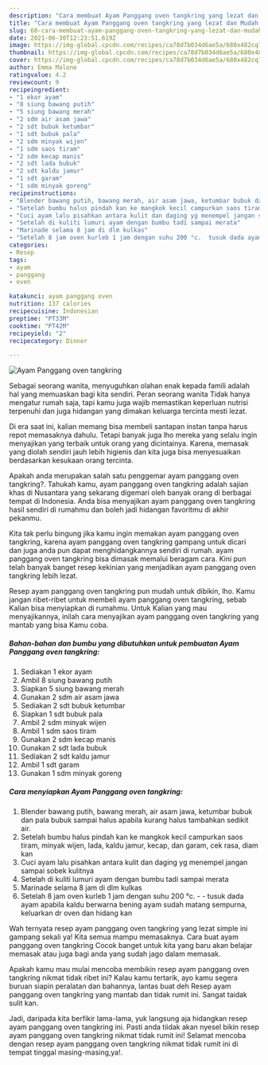 ```yaml
---
description: "Cara membuat Ayam Panggang oven tangkring yang lezat dan Mudah Dibuat"
title: "Cara membuat Ayam Panggang oven tangkring yang lezat dan Mudah Dibuat"
slug: 60-cara-membuat-ayam-panggang-oven-tangkring-yang-lezat-dan-mudah-dibuat
date: 2021-06-30T12:23:51.619Z
image: https://img-global.cpcdn.com/recipes/ca78d7b034d6ae5a/680x482cq70/ayam-panggang-oven-tangkring-foto-resep-utama.jpg
thumbnail: https://img-global.cpcdn.com/recipes/ca78d7b034d6ae5a/680x482cq70/ayam-panggang-oven-tangkring-foto-resep-utama.jpg
cover: https://img-global.cpcdn.com/recipes/ca78d7b034d6ae5a/680x482cq70/ayam-panggang-oven-tangkring-foto-resep-utama.jpg
author: Emma Malone
ratingvalue: 4.2
reviewcount: 9
recipeingredient:
- "1 ekor ayam"
- "8 siung bawang putih"
- "5 siung bawang merah"
- "2 sdm air asam jawa"
- "2 sdt bubuk ketumbar"
- "1 sdt bubuk pala"
- "2 sdm minyak wijen"
- "1 sdm saos tiram"
- "2 sdm kecap manis"
- "2 sdt lada bubuk"
- "2 sdt kaldu jamur"
- "1 sdt garam"
- "1 sdm minyak goreng"
recipeinstructions:
- "Blender bawang putih, bawang merah, air asam jawa, ketumbar bubuk dan pala bubuk sampai halus apabila kurang halus tambahkan sedikit air."
- "Setelah bumbu halus pindah kan ke mangkok kecil campurkan saos tiram, minyak wijen, lada, kaldu jamur, kecap, dan garam, cek rasa, diam kan"
- "Cuci ayam lalu pisahkan antara kulit dan daging yg menempel jangan sampai sobek kulitnya"
- "Setelah di kuliti lumuri ayam dengan bumbu tadi sampai merata"
- "Marinade selama 8 jam di dlm kulkas"
- "Setelah 8 jam oven kurleb 1 jam dengan suhu 200 °c.  tusuk dada ayam apabila kaldu berwarna bening ayam sudah matang sempurna, keluarkan dr oven dan hidang kan"
categories:
- Resep
tags:
- ayam
- panggang
- oven

katakunci: ayam panggang oven 
nutrition: 137 calories
recipecuisine: Indonesian
preptime: "PT33M"
cooktime: "PT42M"
recipeyield: "2"
recipecategory: Dinner

---
```



![Ayam Panggang oven tangkring](https://img-global.cpcdn.com/recipes/ca78d7b034d6ae5a/680x482cq70/ayam-panggang-oven-tangkring-foto-resep-utama.jpg)

Sebagai seorang wanita, menyuguhkan olahan enak kepada famili adalah hal yang memuaskan bagi kita sendiri. Peran seorang  wanita Tidak hanya mengatur rumah saja, tapi kamu juga wajib memastikan keperluan nutrisi terpenuhi dan juga hidangan yang dimakan keluarga tercinta mesti lezat.

Di era  saat ini, kalian memang bisa membeli santapan instan tanpa harus repot memasaknya dahulu. Tetapi banyak juga lho mereka yang selalu ingin menyajikan yang terbaik untuk orang yang dicintainya. Karena, memasak yang diolah sendiri jauh lebih higienis dan kita juga bisa menyesuaikan berdasarkan kesukaan orang tercinta. 



Apakah anda merupakan salah satu penggemar ayam panggang oven tangkring?. Tahukah kamu, ayam panggang oven tangkring adalah sajian khas di Nusantara yang sekarang digemari oleh banyak orang di berbagai tempat di Indonesia. Anda bisa menyajikan ayam panggang oven tangkring hasil sendiri di rumahmu dan boleh jadi hidangan favoritmu di akhir pekanmu.

Kita tak perlu bingung jika kamu ingin memakan ayam panggang oven tangkring, karena ayam panggang oven tangkring gampang untuk dicari dan juga anda pun dapat menghidangkannya sendiri di rumah. ayam panggang oven tangkring bisa dimasak memalui beragam cara. Kini pun telah banyak banget resep kekinian yang menjadikan ayam panggang oven tangkring lebih lezat.

Resep ayam panggang oven tangkring pun mudah untuk dibikin, lho. Kamu jangan ribet-ribet untuk membeli ayam panggang oven tangkring, sebab Kalian bisa menyiapkan di rumahmu. Untuk Kalian yang mau menyajikannya, inilah cara menyajikan ayam panggang oven tangkring yang mantab yang bisa Kamu coba.

<!--inarticleads1-->

##### Bahan-bahan dan bumbu yang dibutuhkan untuk pembuatan Ayam Panggang oven tangkring:

1. Sediakan 1 ekor ayam
1. Ambil 8 siung bawang putih
1. Siapkan 5 siung bawang merah
1. Gunakan 2 sdm air asam jawa
1. Sediakan 2 sdt bubuk ketumbar
1. Siapkan 1 sdt bubuk pala
1. Ambil 2 sdm minyak wijen
1. Ambil 1 sdm saos tiram
1. Gunakan 2 sdm kecap manis
1. Gunakan 2 sdt lada bubuk
1. Sediakan 2 sdt kaldu jamur
1. Ambil 1 sdt garam
1. Gunakan 1 sdm minyak goreng




<!--inarticleads2-->

##### Cara menyiapkan Ayam Panggang oven tangkring:

1. Blender bawang putih, bawang merah, air asam jawa, ketumbar bubuk dan pala bubuk sampai halus apabila kurang halus tambahkan sedikit air.
1. Setelah bumbu halus pindah kan ke mangkok kecil campurkan saos tiram, minyak wijen, lada, kaldu jamur, kecap, dan garam, cek rasa, diam kan
1. Cuci ayam lalu pisahkan antara kulit dan daging yg menempel jangan sampai sobek kulitnya
1. Setelah di kuliti lumuri ayam dengan bumbu tadi sampai merata
1. Marinade selama 8 jam di dlm kulkas
1. Setelah 8 jam oven kurleb 1 jam dengan suhu 200 °c. -  - tusuk dada ayam apabila kaldu berwarna bening ayam sudah matang sempurna, keluarkan dr oven dan hidang kan




Wah ternyata resep ayam panggang oven tangkring yang lezat simple ini gampang sekali ya! Kita semua mampu memasaknya. Cara buat ayam panggang oven tangkring Cocok banget untuk kita yang baru akan belajar memasak atau juga bagi anda yang sudah jago dalam memasak.

Apakah kamu mau mulai mencoba membikin resep ayam panggang oven tangkring nikmat tidak ribet ini? Kalau kamu tertarik, ayo kamu segera buruan siapin peralatan dan bahannya, lantas buat deh Resep ayam panggang oven tangkring yang mantab dan tidak rumit ini. Sangat taidak sulit kan. 

Jadi, daripada kita berfikir lama-lama, yuk langsung aja hidangkan resep ayam panggang oven tangkring ini. Pasti anda tiidak akan nyesel bikin resep ayam panggang oven tangkring nikmat tidak rumit ini! Selamat mencoba dengan resep ayam panggang oven tangkring nikmat tidak rumit ini di tempat tinggal masing-masing,ya!.

